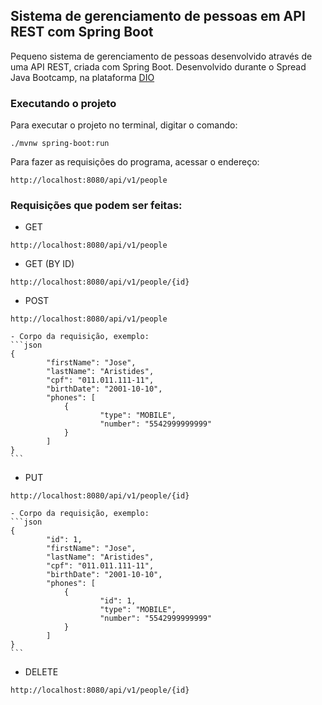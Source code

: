## Sistema de gerenciamento de pessoas em API REST com Spring Boot
Pequeno sistema de gerenciamento de pessoas desenvolvido através de uma API REST, criada com Spring Boot.
Desenvolvido durante o Spread Java Bootcamp, na plataforma [DIO](https://dio.me) 

### Executando o projeto
Para executar o projeto no terminal, digitar o comando:

```shell
./mvnw spring-boot:run
```

Para fazer as requisições do programa, acessar o endereço:
```
http://localhost:8080/api/v1/people
```

### Requisições que podem ser feitas:

- GET
```
http://localhost:8080/api/v1/people
```

- GET (BY ID)
```
http://localhost:8080/api/v1/people/{id}
```

- POST
```
http://localhost:8080/api/v1/people
```
	- Corpo da requisição, exemplo:
	```json
	{
    		"firstName": "Jose",
    		"lastName": "Aristides",
    		"cpf": "011.011.111-11",
    		"birthDate": "2001-10-10",
    		"phones": [
        		{
            			"type": "MOBILE",
            			"number": "5542999999999"
        		}
    		]
	}
	```
- PUT
```
http://localhost:8080/api/v1/people/{id}
```
	- Corpo da requisição, exemplo:
	```json
	{
    		"id": 1,
    		"firstName": "Jose",
    		"lastName": "Aristides",
    		"cpf": "011.011.111-11",
    		"birthDate": "2001-10-10",
    		"phones": [
        		{
            			"id": 1,
            			"type": "MOBILE",
            			"number": "5542999999999"
        		}
    		]
	}
	```
- DELETE
```
http://localhost:8080/api/v1/people/{id}
```

